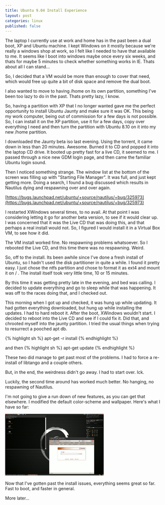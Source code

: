 ```yaml
---
title: Ubuntu 9.04 Install Experience
layout: post
categories: linux
published: false
---
```

The laptop I currently use at work and home has in the past been a dual boot, XP and Ubuntu machine. I kept Windows on it mostly because we're really a windows shop at work, so I felt like I needed to have that available to me. It seems like I boot into windows maybe once every six weeks, and thats for maybe 5 minutes to check whether something works in IE. Thats about all I can stand...

So, I decided that a VM would be more than enough to cover that need, which would free up quite a bit of disk space and remove the dual boot.

I also wanted to move to having /home on its own partition, something I've been too lazy to do in the past. Thats pretty lazy, I know.

So, having a partition with XP that I no longer wanted gave me the perfect opportunity to install Ubuntu Jaunty and make sure it was OK. This being my work computer, being out of commission for a few days is not possible. So, I can install it on the XP partition, use it for a few days, copy over everything I need and then turn the partition with Ubuntu 8.10 on it into my new /home partition.

I downloaded the Jaunty beta iso last evening. Using the torrent, it came down in less than 20 minutes. Awesome. Burned it to CD and popped it into the laptop CD drive. It booted up pretty fast for a live CD, it seemed to me. I passed through a nice new GDM login page, and then came the familiar Ubuntu login sound.

Then I noticed something strange. The window list at the bottom of the screen was filling up with "Starting File Manager". It was full, and just kept getting more. Doing a search, I found a bug discussed which results in Nautilus dying and respawning over and over again.

[https://bugs.launchpad.net/ubuntu/+source/nautilus/+bug/325973](https://bugs.launchpad.net/ubuntu/+source/nautilus/+bug/325973)

I restarted XWindows several times, to no avail. At that point I was considering letting it go for another beta version, to see if it would clear up. I was concerned that it was the Live CD that was doing this, and that perhaps a real install would not. So, I figured I would install it in a Virtual Box VM, to see how it did.

The VM install worked fine. No respawning problems whatsoever. So I rebooted the Live CD, and this time there was no respawning. Weird.

So, off to the install. Its been awhile since I've done a fresh install of Ubuntu, so I hadn't used the disk partitioner in quite a while. I found it pretty easy. I just chose the ntfs partition and chose to format it as ext4 and mount it on / . The install itself took very little time, 10 or 15 minutes.

By this time it was getting pretty late in the evening, and bed was calling. I decided to update everything and go to sleep while that was happening. It was off to the races doing that, and I checked out.

This morning when I got up and checked, it was hung up while updating. It had gotten everything downloaded, but hung up while installing the updates. I had to hard reboot it. After the boot, XWindows wouldn't start. I decided to reboot into the Live CD and see if I could fix it. Did that, and chrooted myself into the jaunty partition. I tried the usual things when trying to resurrect a pooched apt db.

{% highlight sh %}
apt-get -r install
{% endhighlight %}

and then
{% highlight sh %}
apt-get update
{% endhighlight %}

These two did manage to get past most of the problems. I had to force a re-install of libtango and a couple others.

But, in the end, the weirdness didn't go away. I had to start over. Ick.

Luckily, the second time around has worked much better. No hanging, no respawning of Nautilus.

I'm not going to give a run down of new features, as you can get that elsewhere. I modified the default color-scheme and wallpaper. Here's what I have so far:

![Screenshot](/assets/ubuntu9.png)

Now that I've gotten past the install issues, everything seems great so far. Fast to boot, and faster in general.

More later...

